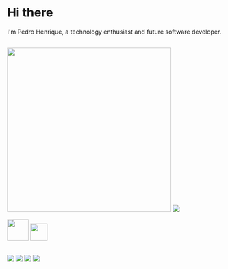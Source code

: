 # Hi there

I'm Pedro Henrique, a technology enthusiast and future software developer.
##

<img src="https://github-readme-stats-wheat-two-53.vercel.app/api?username=PSouza95&theme=neon&hide_border=false&include_all_commits=false&count_private=false"  width="383px" />                    ![](https://github-readme-stats-wheat-two-53.vercel.app/api/top-langs/?username=PSouza95&theme=neon&hide_border=false&include_all_commits=false&count_private=false&layout=compact)


<img height="50" src="https://cdn.jsdelivr.net/gh/devicons/devicon/icons/mysql/mysql-original-wordmark.svg" />  <img height="40" src="https://cdn.jsdelivr.net/gh/devicons/devicon/icons/javascript/javascript-original.svg" />

##

<div>
  <a href="https://instagram.com/pedro_junior71" target="_blank"><img src="https://img.shields.io/badge/Instagram-%23E4405F.svg?style=for-the-badge&logo=Instagram&logoColor=white" target="_blank"></a>
  <a href="https://www.linkedin.com/in/pedro-henrique1995/" target="_blank"><img src="https://img.shields.io/badge/linkedin-%230077B5.svg?style=for-the-badge&logo=linkedin&logoColor=white" target="_blank"></a>
  <a href="https://tiktok.com/pedro_jr" target="_blank"><img src="https://img.shields.io/badge/Discord-%235865F2.svg?style=for-the-badge&logo=discord&logoColor=white" target="_blank"></a>
  <a href="https://www.tiktok.com/@ph_junior" target="_blank"><img src="https://img.shields.io/badge/TikTok-%23000000.svg?style=for-the-badge&logo=TikTok&logoColor=white" target="_blank"></a>
</div>
